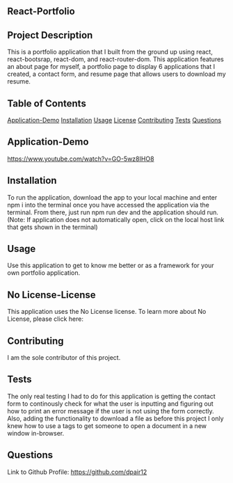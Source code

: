 ## React-Portfolio

## Project Description

This is a portfolio application that I built from the ground up using react, react-bootsrap, react-dom, and react-router-dom. This application features an about page for myself, a portfolio page to display 6 applications that I created, a contact form, and resume page that allows users to download my resume.

## Table of Contents

[Application-Demo](#Application-Demo)
[Installation](#Installation)
[Usage](#Usage)
[License](#License)
[Contributing](#Contributing)
[Tests](#Tests)
[Questions](#Questions)


## Application-Demo

https://www.youtube.com/watch?v=GO-5wz8IHO8

## Installation

To run the application, download the app to your local machine and enter npm i into the terminal once you have accessed the application via the terminal. From there, just run npm run dev and the application should run. (Note: If application does not automatically open, click on the local host link that gets shown in the terminal)

## Usage

Use this application to get to know me better or as a framework for your own portfolio application. 

## No License-License  

This application uses the No License license. To learn more about No License, please click here: 

## Contributing

I am the sole contributor of this project.

## Tests

The only real testing I had to do for this application is getting the contact form to continously check for what the user is inputting and figuring out how to print an error message if the user is not using the form correctly. Also, adding the functionality to download a file as before this project I only knew how to use a tags to get someone to open a document in a new window in-browser.

## Questions

Link to Github Profile: https://github.com/dpair12

